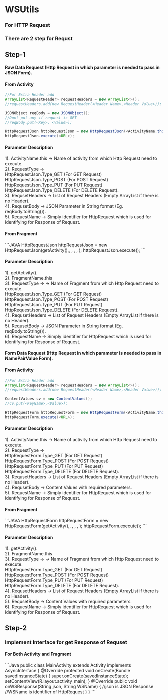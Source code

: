 # WSUtils

<H3>For HTTP Request</H3>

<H3>There are 2 step for Requst</H3>

<H2>Step-1</H2>

<H4>Raw Data Request (Http Request in which parameter is needed to pass in JSON Form).</H4>

<H4>From Activity</H4>

```JAVA
//For Extra Header add
ArrayList<RequestHeader> requestHeaders = new ArrayList<>();
//requestHeaders.add(new RequestHeader(<Header Name>,<Header Value>));

JSONObject reqBody = new JSONObject();
//Dont put any if request is GET
//reqBody.put(<Key>, <Value>);

HttpRequestJson httpRequestJson = new HttpRequestJson(<ActivityName.this>, <RequestType>, <RequsetHeaders>, <RequsetBody>, <RequestName>);
httpRequestJson.execute(<URL>);
```
<H4>Parameter Description</H4>

1). ActivityName.this -> Name of activity from which Http Request need to execute.  
2). RequestType ->   
	    HttpRequestJson.Type_GET (For GET Request)
	    HttpRequestJson.Type_POST (For POST Request)  
	    HttpRequestJson.Type_PUT (For PUT Request)  
	    HttpRequestJson.Type_DELETE (For DELETE Request).  
3). RequsetHeaders -> List of Request Headers (Empty ArrayList if there is no Header).  
4). RequsetBody -> JSON Parameter in String format (Eg. reqBody.toString()).  
5). RequestName -> Simply identifier for HttpRequest which is used for identifying for Response of Request.  


<H4>From Fragment</H4>
```JAVA
HttpRequestJson httpRequestJson = new HttpRequestJson(getActivity(),<FragmentName.this>, <RequestType>, <RequsetHeaders>, <RequsetBody>, <RequestName>);
httpRequestJson.execute(<URL>);
```
<H4>Parameter Description</H4>

1). getActivity().  
2). FragmentName.this  
3). RequestType -> -> Name of Fragment from which Http Request need to execute.  
	HttpRequestJson.Type_GET (For GET Request)  
	HttpRequestJson.Type_POST (For POST Request)  
	HttpRequestJson.Type_PUT (For PUT Request)  
	HttpRequestJson.Type_DELETE (For DELETE Request).   
4). RequsetHeaders -> List of Request Headers (Empty ArrayList if there is no Header).  
5). RequsetBody -> JSON Parameter in String format (Eg. reqBody.toString()).  
6). RequestName -> Simply identifier for HttpRequest which is used for identifying for Response of Request.  

<H4>Form Data Request (Http Request in which parameter is needed to pass in NamePairValue Form).</H4>

<H4>From Activity</H4>

```JAVA
//For Extra Header add
ArrayList<RequestHeader> requestHeaders = new ArrayList<>();
//requestHeaders.add(new RequestHeader(<Header Name>,<Header Value>));

ContentValues cv = new ContentValues();
//cv.put(<KeyName>,<Value>);

HttpRequestForm httpRequestForm = new HttpRequestForm(<ActivityName.this>, <RequestType>, <RequsetHeaders>, <RequsetBody>, <RequestName>);
httpRequestForm.execute(<URL>);
```
<H4>Parameter Description</H4>

1). ActivityName.this -> Name of activity from which Http Request need to execute.  
2). RequestType ->   
	    HttpRequestForm.Type_GET (For GET Request)
	    HttpRequestForm.Type_POST (For POST Request)  
	    HttpRequestForm.Type_PUT (For PUT Request)  
	    HttpRequestForm.Type_DELETE (For DELETE Request).  
3). RequsetHeaders -> List of Request Headers (Empty ArrayList if there is no Header).  
4). RequsetBody -> Content Values with required parameters.  
5). RequestName -> Simply identifier for HttpRequest which is used for identifying for Response of Request.  


<H4>From Fragment</H4>
```JAVA
HttpRequestForm httpRequestForm = new HttpRequestForm(getActivity(),<FragmentName.this>, <RequestType>, <RequsetHeaders>, <RequsetBody>, <RequestName>);
httpRequestForm.execute(<URL>);
```
<H4>Parameter Description</H4>

1). getActivity().  
2). FragmentName.this  
3). RequestType -> -> Name of Fragment from which Http Request need to execute.  
	HttpRequestForm.Type_GET (For GET Request)  
	HttpRequestForm.Type_POST (For POST Request)  
	HttpRequestForm.Type_PUT (For PUT Request)  
	HttpRequestForm.Type_DELETE (For DELETE Request).   
4). RequsetHeaders -> List of Request Headers (Empty ArrayList if there is no Header).  
5). RequsetBody -> Content Values with required parameters.  
6). RequestName -> Simply identifier for HttpRequest which is used for identifying for Response of Request.  

<H2>Step-2</H2>
<H3>Implement Interface for get Response of Requset</H3>
<H4>For Both Activity and Fragment</H4>
```Java
public class MainActivity extends Activity implements AsyncInterface {
	@Override
    protected void onCreate(Bundle savedInstanceState) {
        super.onCreate(savedInstanceState);
        setContentView(R.layout.activity_main);
    }
	@Override
    public void onWSResponse(String json, String WSName) {
        //json is JSON Response
		//WSName is identifier of HttpRequest
    }
}
```
